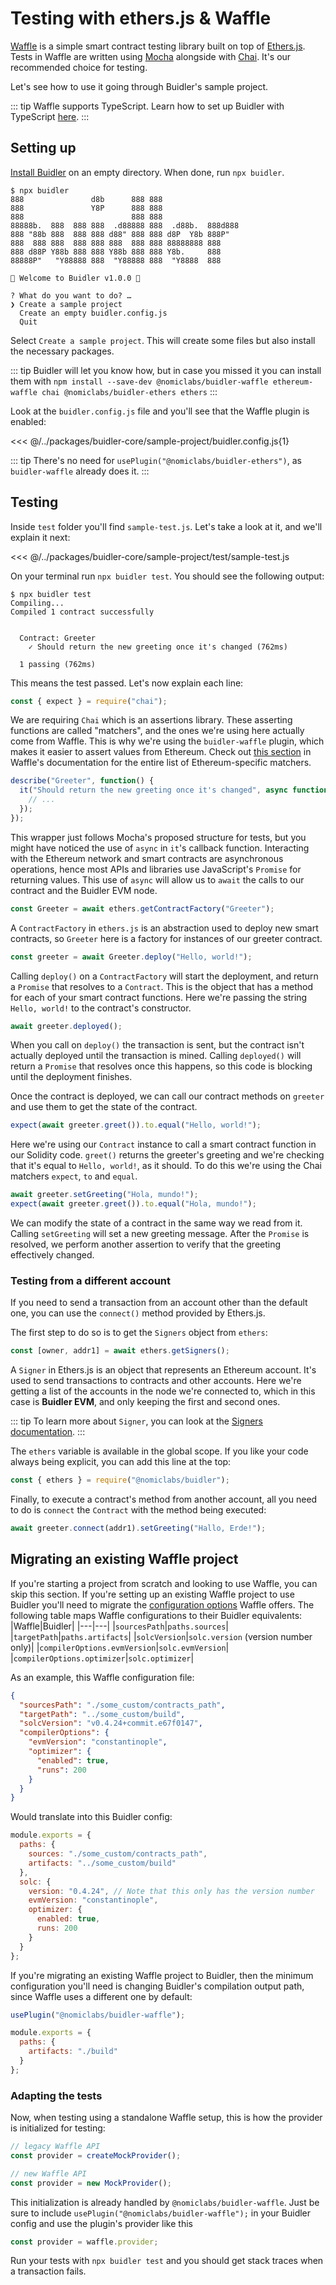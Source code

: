 # Testing with ethers.js & Waffle

[Waffle](https://getwaffle.io/) is a simple smart contract testing library built on top of [Ethers.js](https://docs.ethers.io/ethers.js/html/). Tests in Waffle are written using [Mocha](https://mochajs.org/) alongside with [Chai](https://www.chaijs.com/). It's our recommended choice for testing.

Let's see how to use it going through Buidler's sample project.

::: tip
Waffle supports TypeScript. Learn how to set up Buidler with TypeScript [here](/typescript.md).
:::

## Setting up

[Install Buidler](/getting-started/#local-installation-recommended) on an empty directory. When done, run `npx buidler`.  

```
$ npx buidler
888               d8b      888 888
888               Y8P      888 888
888                        888 888
88888b.  888  888 888  .d88888 888  .d88b.  888d888
888 "88b 888  888 888 d88" 888 888 d8P  Y8b 888P"
888  888 888  888 888 888  888 888 88888888 888
888 d88P Y88b 888 888 Y88b 888 888 Y8b.     888
88888P"   "Y88888 888  "Y88888 888  "Y8888  888

👷 Welcome to Buidler v1.0.0 👷‍‍

? What do you want to do? …
❯ Create a sample project
  Create an empty buidler.config.js
  Quit
```

Select `Create a sample project`. This will create some files but also install the necessary packages.

::: tip
Buidler will let you know how, but in case you missed it you can install them with `npm install --save-dev @nomiclabs/buidler-waffle ethereum-waffle chai @nomiclabs/buidler-ethers ethers`
:::

Look at the `buidler.config.js` file and you'll see that the Waffle plugin is enabled:

<<< @/../packages/buidler-core/sample-project/buidler.config.js{1}

::: tip 
There's no need for `usePlugin("@nomiclabs/buidler-ethers")`, as `buidler-waffle` already does it.
:::

## Testing

Inside `test` folder you'll find  `sample-test.js`. Let's take a look at it, and we'll explain it next:

<<< @/../packages/buidler-core/sample-project/test/sample-test.js

On your terminal run `npx buidler test`. You should see the following output:

```
$ npx buidler test
Compiling...
Compiled 1 contract successfully


  Contract: Greeter
    ✓ Should return the new greeting once it's changed (762ms)

  1 passing (762ms)
```

This means the test passed. Let's now explain each line:

```js
const { expect } = require("chai");
```
We are requiring `Chai` which is an assertions library. These asserting functions are called "matchers", and the ones we're using here actually come from Waffle. This is why we're using the `buidler-waffle` plugin, which makes it easier to assert values from Ethereum. Check out [this section](https://ethereum-waffle.readthedocs.io/en/latest/matchers.html) in Waffle's documentation for the entire list of Ethereum-specific matchers.

```js
describe("Greeter", function() {
  it("Should return the new greeting once it's changed", async function() {
    // ...
  });
});
```

This wrapper just follows Mocha's proposed structure for tests, but you might have noticed the use of `async` in `it`'s callback function. Interacting with the Ethereum network and smart contracts are asynchronous operations, hence most APIs and libraries use JavaScript's `Promise` for returning values. This use of `async` will allow us to `await` the calls to our contract and the Buidler EVM node.

```js
const Greeter = await ethers.getContractFactory("Greeter");
```

A `ContractFactory` in `ethers.js` is an abstraction used to deploy new smart contracts, so `Greeter` here is a factory for instances of our greeter contract.

```js
const greeter = await Greeter.deploy("Hello, world!");
```

Calling `deploy()` on a `ContractFactory` will start the deployment, and return a `Promise` that resolves to a `Contract`. This is the object that has a method for each of your smart contract functions. Here we're passing the string `Hello, world!` to the contract's constructor.

```js
await greeter.deployed();
```

When you call on `deploy()` the transaction is sent, but the contract isn't actually deployed until the transaction is mined. Calling `deployed()` will return a `Promise` that resolves once this happens, so this code is blocking until the deployment finishes.

Once the contract is deployed, we can call our contract methods on `greeter` and use them to get the state of the contract.

```js
expect(await greeter.greet()).to.equal("Hello, world!");
```

Here we're using our `Contract` instance to call a smart contract function in our Solidity code. `greet()` returns the greeter's greeting and we're checking that it's equal to `Hello, world!`, as it should. To do this we're using the Chai matchers `expect`, `to` and `equal`. 

```js
await greeter.setGreeting("Hola, mundo!");
expect(await greeter.greet()).to.equal("Hola, mundo!");
```

We can modify the state of a contract in the same way we read from it. Calling `setGreeting` will set a new greeting message. After the `Promise` is resolved, we perform another assertion to verify that the greeting effectively changed.

### Testing from a different account

If you need to send a transaction from an account other than the default one, you can use the `connect()` method provided by Ethers.js.

The first step to do so is to get the `Signers` object from `ethers`:
```js
const [owner, addr1] = await ethers.getSigners();
```
A `Signer` in Ethers.js is an object that represents an Ethereum account. It's used to send transactions to contracts and other accounts. Here we're getting a list of the accounts in the node we're connected to, which in this case is **Buidler EVM**, and only keeping the first and second ones.

::: tip
To learn more about `Signer`, you can look at the [Signers documentation](https://docs.ethers.io/ethers.js/html/api-wallet.html).
:::

The `ethers` variable is available in the global scope. If you like your code always being explicit, you can add this line at the top:
```js
const { ethers } = require("@nomiclabs/buidler");
```

Finally, to execute a contract's method from another account, all you need to do is `connect` the `Contract` with the method being executed:

```js
await greeter.connect(addr1).setGreeting("Hallo, Erde!");
```

## Migrating an existing Waffle project

If you're starting a project from scratch and looking to use Waffle, you can skip this section. If you're setting up an existing Waffle project to use Buidler you'll need to migrate the [configuration options](https://ethereum-waffle.readthedocs.io/en/latest/configuration.html) Waffle offers. The following table maps Waffle configurations to their Buidler equivalents:
|Waffle|Buidler|
|---|---|
|`sourcesPath`|`paths.sources`|
|`targetPath`|`paths.artifacts`|
|`solcVersion`|`solc.version` (version number only)|
|`compilerOptions.evmVersion`|`solc.evmVersion`|
|`compilerOptions.optimizer`|`solc.optimizer`|

As an example, this Waffle configuration file:

```json
{
  "sourcesPath": "./some_custom/contracts_path",
  "targetPath": "../some_custom/build",
  "solcVersion": "v0.4.24+commit.e67f0147",
  "compilerOptions": {
    "evmVersion": "constantinople",
    "optimizer": {
      "enabled": true,
      "runs": 200
    }
  }
}
```

Would translate into this Buidler config:

```js
module.exports = {
  paths: {
    sources: "./some_custom/contracts_path",
    artifacts: "../some_custom/build"
  },
  solc: {
    version: "0.4.24", // Note that this only has the version number
    evmVersion: "constantinople",
    optimizer: {
      enabled: true,
      runs: 200
    }
  }
};
```

If you're migrating an existing Waffle project to Buidler, then the minimum configuration you'll need is changing Buidler's compilation output path, since Waffle uses a different one by default:

```js
usePlugin("@nomiclabs/buidler-waffle");

module.exports = {
  paths: {
    artifacts: "./build"
  }
};
```

### Adapting the tests

Now, when testing using a standalone Waffle setup, this is how the provider is initialized for testing:

```js
// legacy Waffle API
const provider = createMockProvider();

// new Waffle API
const provider = new MockProvider();
```

This initialization is already handled by `@nomiclabs/buidler-waffle`. Just be sure to include `usePlugin("@nomiclabs/buidler-waffle");` in your Buidler config and use the plugin's provider like this

```js
const provider = waffle.provider;
```

Run your tests with `npx buidler test` and you should get stack traces when a transaction fails.

[buidler evm]: ../buidler-evm/README.md


[Buidler Runtime Environment]: /documentation/#buidler-runtime-environment-bre

